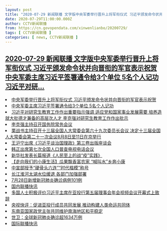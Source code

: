 ```yaml
---
layout: post
title: "2020-07-29 新闻联播 文字版中央军委举行晋升上将军衔仪式 习近平颁发命令状并向晋衔的军官表示祝贺中央军委主席习近平签署通令给3个单位 5名个人记功习近平对研"
date: 2020-07-29T11:00:00.000Z
author: CCTV新闻联播
from: https://cn.govopendata.com/xinwenlianbo/20200729/
tags: [ CCTV新闻联播 ]
categories: [ news, CCTV新闻联播 ]
---
```

<!--1596020400000-->
[2020-07-29 新闻联播 文字版中央军委举行晋升上将军衔仪式 习近平颁发命令状并向晋衔的军官表示祝贺中央军委主席习近平签署通令给3个单位 5名个人记功习近平对研...](https://cn.govopendata.com/xinwenlianbo/20200729/)
------

<div>
<li><a target="_blank" href="https://cn.govopendata.com/xinwenlianbo/20200729/#170550">中央军委举行晋升上将军衔仪式 习近平颁发命令状并向晋衔的军官表示祝贺</a></li><li><a target="_blank" href="https://cn.govopendata.com/xinwenlianbo/20200729/#170551">中央军委主席习近平签署通令给3个单位 5名个人记功</a></li><li><a target="_blank" href="https://cn.govopendata.com/xinwenlianbo/20200729/#170552">习近平对研究生教育工作作出重要指示强调 适应党和国家事业发展需要 培养造就大批德才兼备的高层次人才 李克强对研究生教育工作作出批示</a></li><li><a target="_blank" href="https://cn.govopendata.com/xinwenlianbo/20200729/#170553">李克强主持召开国务院常务会议</a></li><li><a target="_blank" href="https://cn.govopendata.com/xinwenlianbo/20200729/#170554">栗战书主持召开十三届全国人大常委会第六十九次委员长会议 决定十三届全国人大常委会第二十一次会议8月8日至11日在京举行</a></li><li><a target="_blank" href="https://cn.govopendata.com/xinwenlianbo/20200729/#170555">王沪宁出席《习近平谈治国理政》第三卷出版座谈会</a></li><li><a target="_blank" href="https://cn.govopendata.com/xinwenlianbo/20200729/#170556">韩正出席第七次全国人口普查电视电话会议</a></li><li><a target="_blank" href="https://cn.govopendata.com/xinwenlianbo/20200729/#170557">新华社发表长篇报道《人民至上的战“疫”实践》</a></li><li><a target="_blank" href="https://cn.govopendata.com/xinwenlianbo/20200729/#170558">【走向我们的小康生活】瓜果飘香富农家 “喊叫水”乡奔小康</a></li><li><a target="_blank" href="https://cn.govopendata.com/xinwenlianbo/20200729/#170559">中宣部授予“硬骨头六连”“时代楷模”称号</a></li><li><a target="_blank" href="https://cn.govopendata.com/xinwenlianbo/20200729/#170560">长江淮河太湖水位缓退 各部门加强部署</a></li><li><a target="_blank" href="https://cn.govopendata.com/xinwenlianbo/20200729/#170561">7月28日新增新冠肺炎确诊病例101例</a></li><li><a target="_blank" href="https://cn.govopendata.com/xinwenlianbo/20200729/#170562">国内联播快讯</a></li><li><a target="_blank" href="https://cn.govopendata.com/xinwenlianbo/20200729/#170563">多国人士积极评价习近平主席在亚投行第五届理事会年会视频会议开幕式上致辞</a></li><li><a target="_blank" href="https://cn.govopendata.com/xinwenlianbo/20200729/#170564">央视快评：促进亚投行成员共同发展 推动构建人类命运共同体</a></li><li><a target="_blank" href="https://cn.govopendata.com/xinwenlianbo/20200729/#170565">东南亚国家政党主张共同维护南海地区和平稳定</a></li><li><a target="_blank" href="https://cn.govopendata.com/xinwenlianbo/20200729/#170566">世卫：全球新冠肺炎确诊超1634万例</a></li><li><a target="_blank" href="https://cn.govopendata.com/xinwenlianbo/20200729/#170567">国际联播快讯</a></li>
</div>
